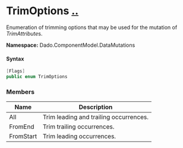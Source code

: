 # TrimOptions [..](README.md#documentation-index 'Documentation Index')

Enumeration of trimming options that may be used for the mutation of *TrimAttribute*s.

**Namespace:** Dado.ComponentModel.DataMutations

#### Syntax

```csharp
[Flags]
public enum TrimOptions
```


### Members

| Name | Description |
| ---- | ----------- |
| All | Trim leading and trailing occurrences. |
| FromEnd | Trim trailing occurrences. |
| FromStart | Trim leading occurrences. |
